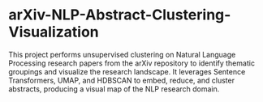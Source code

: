 # arXiv-NLP-Abstract-Clustering-Visualization
This project performs unsupervised clustering on Natural Language Processing research papers from the arXiv repository to identify thematic groupings and visualize the research landscape.  It leverages Sentence Transformers, UMAP, and HDBSCAN to embed, reduce, and cluster abstracts, producing a visual map of the NLP research domain.
